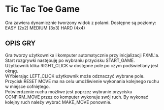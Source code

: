 # Tic Tac Toe Game

Gra zawiera dynamicznie tworzony widok z polami.
Dostępne są poziomy:
EASY (2x2)
MEDIUM (3x3)
HARD (4x4)

## OPIS GRY
Gra tworzy użytkownika i komputer automatycznie przy inicjalizacji FXML'a.  
Start rozgrywki następuję po wybraniu przycisku START_GAME.  
Użytkownik klika RIGHT_CLICK w dostępne pole po czym podświetlany jest okrąg.  
WYbierając LEFT_CLICK użytkownik może odznaczyć wybrane pole.  
Przycisk RESET MOVE ma na celu umożliwienie wykonania kolejnego ruchu w miejsce cofniętego.  
Potwierdzenie ruchu możliwe jest poprzez wybranie przycisku CONFIRM_MOVE przez co komputer   wykonuje swój ruch.
By wykonać kolejny ruch należy wybrać MAKE_MOVE ponownie.  


